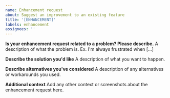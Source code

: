 ```yaml
---
name: Enhancement request
about: Suggest an improvement to an existing feature
title: '[ENHANCEMENT]'
labels: enhancement
assignees: ''
---
```


**Is your enhancement request related to a problem? Please describe.**
A description of what the problem is. Ex. I'm always frustrated when [...]

**Describe the solution you'd like**
A description of what you want to happen.

**Describe alternatives you've considered**
A description of any alternatives or workarounds you used.

**Additional context**
Add any other context or screenshots about the enhancement request here.
